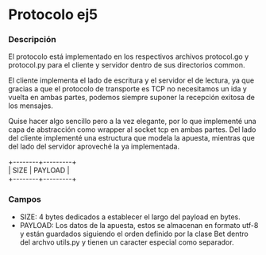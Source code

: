 # Protocolo ej5

### Descripción

El protocolo está implementado en los respectivos archivos protocol.go y protocol.py para el cliente y servidor dentro de sus directorios common.

El cliente implementa el lado de escritura y el servidor el de lectura, ya que gracias a que el protocolo de transporte es TCP no necesitamos un ida y vuelta en ambas partes, podemos siempre suponer la recepción exitosa de los mensajes.

Quise hacer algo sencillo pero a la vez elegante, por lo que implementé una capa de abstracción como wrapper al socket tcp en ambas partes. Del lado del cliente implementé una estructura que modela la apuesta, mientras que del lado del servidor aproveché la ya implementada.

+--------+---------+  
|  SIZE  | PAYLOAD |  
+--------+---------+  

### Campos

- SIZE: 4 bytes dedicados a establecer el largo del payload en bytes.
- PAYLOAD: Los datos de la apuesta, estos se almacenan en formato utf-8 y están guardados siguiendo el orden definido por la clase Bet dentro del archvo utils.py y tienen un caracter especial como separador.

